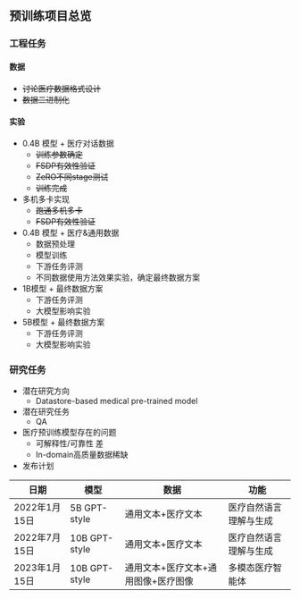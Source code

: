 ## 预训练项目总览

### 工程任务

#### 数据

* ~~讨论医疗数据格式设计~~
* ~~数据二进制化~~

#### 实验

* 0.4B 模型 + 医疗对话数据
  * ~~训练参数确定~~
  * ~~FSDP有效性验证~~
  * ~~ZeRO不同stage测试~~
  * ~~训练完成~~
* 多机多卡实现
  * ~~跑通多机多卡~~
  * ~~FSDP有效性验证~~
* 0.4B 模型 + 医疗&通用数据
  * 数据预处理
  * 模型训练
  * 下游任务评测
  * 不同数据使用方法效果实验，确定最终数据方案
* 1B模型 + 最终数据方案
  * 下游任务评测
  * 大模型影响实验
* 5B模型 + 最终数据方案
  * 下游任务评测
  * 大模型影响实验

### 研究任务

* 潜在研究方向
  * Datastore-based medical pre-trained model
* 潜在研究任务
  * QA
* 医疗预训练模型存在的问题
  * 可解释性/可靠性 差
  * In-domain高质量数据稀缺
* 发布计划

| 日期          | 模型          | 数据                                | 功能                   |
| ------------- | ------------- | ----------------------------------- | ---------------------- |
| 2022年1月15日 | 5B GPT-style  | 通用文本+医疗文本                   | 医疗自然语言理解与生成 |
| 2022年7月15日 | 10B GPT-style | 通用文本+医疗文本                   | 医疗自然语言理解与生成 |
| 2023年1月15日 | 10B GPT-style | 通用文本+医疗文本+通用图像+医疗图像 | 多模态医疗智能体       |

 

